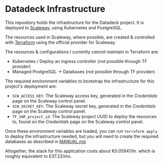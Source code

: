 # Datadeck Infrastructure

This repository holds the infrastructure for the Datadeck project. It is
deployed to [Scaleway](https://scaleway.com), using Kubernetes and PostgreSQL.

The resources used in Scaleway, where possible, are created & controlled with
[Terraform](https://terraform.io) using the official provider for Scaleway.

The resources & configurations I currently _cannot_ maintain in Terraform are:

- Kubernetes / Deploy an ingress controller (not possible through TF provider)
- Managed PostgreSQL -> Databases (not possible through TF provider)

The required environment variables to bootstrap the infrastructure for this
project's deployment are:

- `SCW_ACCESS_KEY`: The Scaleway access key, generated in the _Credentials_
  page on the Scaleway control panel.
- `SCW_SECRET_KEY`: The Scaleway secret key, generated in the _Credentials_
  page on the Scaleway control panel.
- `TF_VAR_project_id`: The Scaleway project UUID to deploy the resources to,
  found on the _Credentials_ page on the Scaleway control panel.

Once these environment variables are loaded, you can run `terraform apply` to
deploy the infrastructure needed, but you will need to create the required
databases as described in [MANUAL.md](./MANUAL.md).

Altogether, the stack for this application costs about €0.05941/hr. which is
roughly equivalent to £37.22/mo.
